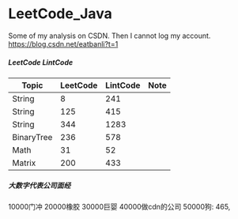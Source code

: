 # LeetCode_Java

Some of my analysis on CSDN. Then I cannot log my account.
https://blog.csdn.net/eatbanli?t=1

##### LeetCode  LintCode
| Topic | LeetCode | LintCode| Note |
|------|--------|----------|-------------|
| String | 8 | 241 | |
| String | 125 | 415 |  |
| String | 344 | 1283 |  |
| BinaryTree | 236 | 578 |  |
| Math | 31 | 52 | |
| Matrix | 200 | 433 | |

##### 大数字代表公司面经
10000门冲
20000橡胶
30000巨婴
40000做cdn的公司
50000狗: 465, 


